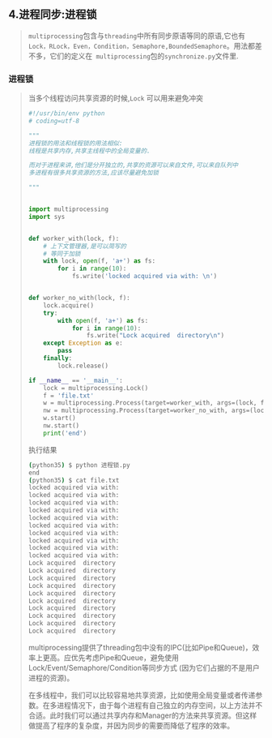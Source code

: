 ## 4.进程同步:进程锁

> `multiprocessing`包含与`threading`中所有同步原语等同的原语,它也有`Lock，RLock，Even，Condition，Semaphore,BoundedSemaphore`。用法都差不多，它们的定义在` multiprocessing`包的`synchronize.py`文件里.

### 进程锁

> 当多个线程访问共享资源的时候,`Lock` 可以用来避免冲突
>
> ```python
> #!/usr/bin/env python
> # coding=utf-8
>
> """
> 进程锁的用法和线程锁的用法相似:
> 线程是共享内存,共享主线程中的全局变量的.
>
> 而对于进程来讲,他们是分开独立的,共享的资源可以来自文件,可以来自队列中
> 多进程有很多共享资源的方法,应该尽量避免加锁
>
> """
>
>
> import multiprocessing
> import sys
>
>
> def worker_with(lock, f):
>     # 上下文管理器,是可以简写的
>     # 等同于加锁
>     with lock, open(f, 'a+') as fs:
>         for i in range(10):
>             fs.write('locked acquired via with: \n')
>
>
> def worker_no_with(lock, f):
>     lock.acquire()
>     try:
>         with open(f, 'a+') as fs:
>             for i in range(10):
>                 fs.write("Lock acquired  directory\n")
>     except Exception as e:
>         pass
>     finally:
>         lock.release()
>
> if __name__ == '__main__':
>     lock = multiprocessing.Lock()
>     f = 'file.txt'
>     w = multiprocessing.Process(target=worker_with, args=(lock, f))
>     nw = multiprocessing.Process(target=worker_no_with, args=(lock, f))
>     w.start()
>     nw.start()
>     print('end')
>
> ```
>
> 执行结果
>
> ```bash
> (python35) $ python 进程锁.py 
> end
> (python35) $ cat file.txt 
> locked acquired via with: 
> locked acquired via with: 
> locked acquired via with: 
> locked acquired via with: 
> locked acquired via with: 
> locked acquired via with: 
> locked acquired via with: 
> locked acquired via with: 
> locked acquired via with: 
> locked acquired via with: 
> Lock acquired  directory
> Lock acquired  directory
> Lock acquired  directory
> Lock acquired  directory
> Lock acquired  directory
> Lock acquired  directory
> Lock acquired  directory
> Lock acquired  directory
> Lock acquired  directory
> Lock acquired  directory
> ```
>
>  multiprocessing提供了threading包中没有的IPC(比如Pipe和Queue)，效率上更高。应优先考虑Pipe和Queue，避免使用Lock/Event/Semaphore/Condition等同步方式 (因为它们占据的不是用户进程的资源)。
>
> 在多线程中，我们可以比较容易地共享资源，比如使用全局变量或者传递参数。在多进程情况下，由于每个进程有自己独立的内存空间，以上方法并不合适。此时我们可以通过共享内存和Manager的方法来共享资源。但这样做提高了程序的复杂度，并因为同步的需要而降低了程序的效率。


